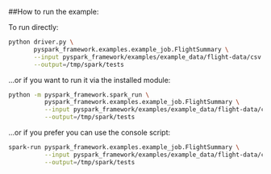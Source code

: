 ##How to run the example:

To run directly:

```bash
python driver.py \
       pyspark_framework.examples.example_job.FlightSummary \
       --input pyspark_framework/examples/example_data/flight-data/csv \
       --output=/tmp/spark/tests
```

...or if you want to run it via the installed module:

```bash
python -m pyspark_framework.spark_run \
          pyspark_framework.examples.example_job.FlightSummary \
          --input pyspark_framework/examples/example_data/flight-data/csv \
          --output=/tmp/spark/tests
```

...or if you prefer you can use the console script:

```bash
spark-run pyspark_framework.examples.example_job.FlightSummary \
          --input pyspark_framework/examples/example_data/flight-data/csv \
          --output=/tmp/spark/tests          
```